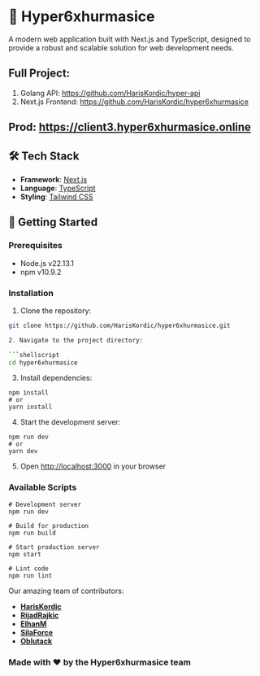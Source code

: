 # 🚀 Hyper6xhurmasice

A modern web application built with Next.js and TypeScript, designed to provide a robust and scalable solution for web development needs.

## Full Project:
1. Golang API: https://github.com/HarisKordic/hyper-api
2. Next.js Frontend: https://github.com/HarisKordic/hyper6xhurmasice

## Prod: https://client3.hyper6xhurmasice.online

## 🛠️ Tech Stack

- **Framework**: [Next.js](https://nextjs.org/)
- **Language**: [TypeScript](https://www.typescriptlang.org/)
- **Styling**: [Tailwind CSS](https://tailwindcss.com/)

## 🚀 Getting Started

### Prerequisites

- Node.js v22.13.1
- npm v10.9.2

### Installation

1. Clone the repository:

````bash
git clone https://github.com/HarisKordic/hyper6xhurmasice.git

2. Navigate to the project directory:

```shellscript
cd hyper6xhurmasice
````

3. Install dependencies:

```shellscript
npm install
# or
yarn install
```

4. Start the development server:

```shellscript
npm run dev
# or
yarn dev
```

5. Open [http://localhost:3000](http://localhost:3000) in your browser

### Available Scripts

```shellscript
# Development server
npm run dev

# Build for production
npm run build

# Start production server
npm start

# Lint code
npm run lint
```

Our amazing team of contributors:

- **[HarisKordic](https://github.com/HarisKordic)**
- **[RijadRajkic](https://github.com/RijadRajkic)** 
- **[ElhanM](https://github.com/ElhanM)** 
- **[SilaForce](https://github.com/SilaForce)** 
- **[Oblutack](https://github.com/Oblutack)** 

### Made with ❤️ by the Hyper6xhurmasice team